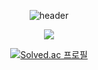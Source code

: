 
<div align=center>

![header](https://capsule-render.vercel.app/api?type=waving&color=auto&height=300&section=header&text=황재완's%20Github&fontSize=90&animation=fadeIn&fontAlignY=38%)

<a href="https://jaewan-hwang.notion.site/Hello-Nice-to-see-you-36c0dd7bbc49421a9bf3c812b2152701"><img src="https://img.shields.io/badge/포트폴리오-ffffff?style=flat-square&logo=notion&logoColor=black"/></a>

[![Solved.ac
프로필](http://mazassumnida.wtf/api/v2/generate_badge?boj=jaewan9074)](https://solved.ac/jaewan9074)

</div>
